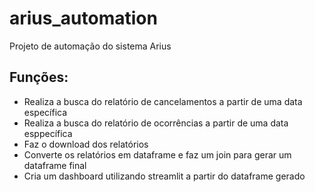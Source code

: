 # arius_automation
Projeto de automação do sistema Arius 

## Funções:
- Realiza a busca do relatório de cancelamentos a partir de uma data específica
- Realiza a busca do relatório de ocorrências a partir de uma data esppecífica
- Faz o download dos relatórios
- Converte os relatórios em dataframe e faz um join para gerar um dataframe final
- Cria um dashboard utilizando streamlit a partir do dataframe gerado
